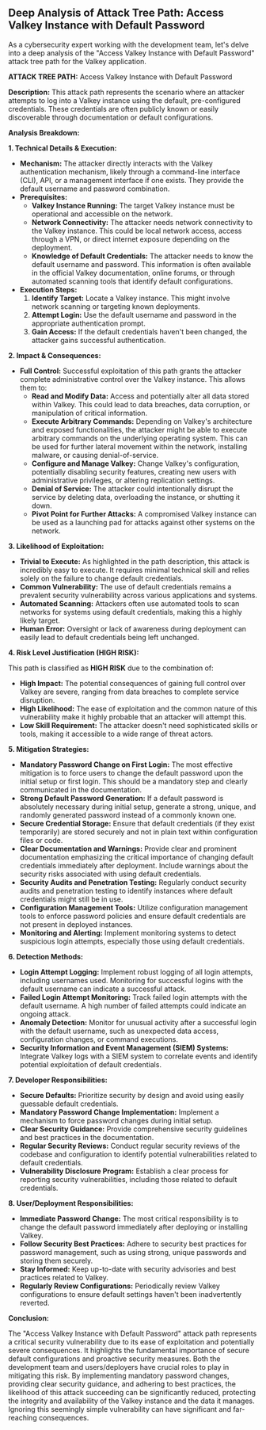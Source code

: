 ## Deep Analysis of Attack Tree Path: Access Valkey Instance with Default Password

As a cybersecurity expert working with the development team, let's delve into a deep analysis of the "Access Valkey Instance with Default Password" attack tree path for the Valkey application.

**ATTACK TREE PATH:** Access Valkey Instance with Default Password

**Description:** This attack path represents the scenario where an attacker attempts to log into a Valkey instance using the default, pre-configured credentials. These credentials are often publicly known or easily discoverable through documentation or default configurations.

**Analysis Breakdown:**

**1. Technical Details & Execution:**

* **Mechanism:** The attacker directly interacts with the Valkey authentication mechanism, likely through a command-line interface (CLI), API, or a management interface if one exists. They provide the default username and password combination.
* **Prerequisites:**
    * **Valkey Instance Running:** The target Valkey instance must be operational and accessible on the network.
    * **Network Connectivity:** The attacker needs network connectivity to the Valkey instance. This could be local network access, access through a VPN, or direct internet exposure depending on the deployment.
    * **Knowledge of Default Credentials:** The attacker needs to know the default username and password. This information is often available in the official Valkey documentation, online forums, or through automated scanning tools that identify default configurations.
* **Execution Steps:**
    1. **Identify Target:** Locate a Valkey instance. This might involve network scanning or targeting known deployments.
    2. **Attempt Login:** Use the default username and password in the appropriate authentication prompt.
    3. **Gain Access:** If the default credentials haven't been changed, the attacker gains successful authentication.

**2. Impact & Consequences:**

* **Full Control:** Successful exploitation of this path grants the attacker complete administrative control over the Valkey instance. This allows them to:
    * **Read and Modify Data:** Access and potentially alter all data stored within Valkey. This could lead to data breaches, data corruption, or manipulation of critical information.
    * **Execute Arbitrary Commands:** Depending on Valkey's architecture and exposed functionalities, the attacker might be able to execute arbitrary commands on the underlying operating system. This can be used for further lateral movement within the network, installing malware, or causing denial-of-service.
    * **Configure and Manage Valkey:** Change Valkey's configuration, potentially disabling security features, creating new users with administrative privileges, or altering replication settings.
    * **Denial of Service:**  The attacker could intentionally disrupt the service by deleting data, overloading the instance, or shutting it down.
    * **Pivot Point for Further Attacks:** A compromised Valkey instance can be used as a launching pad for attacks against other systems on the network.

**3. Likelihood of Exploitation:**

* **Trivial to Execute:** As highlighted in the path description, this attack is incredibly easy to execute. It requires minimal technical skill and relies solely on the failure to change default credentials.
* **Common Vulnerability:**  The use of default credentials remains a prevalent security vulnerability across various applications and systems.
* **Automated Scanning:** Attackers often use automated tools to scan networks for systems using default credentials, making this a highly likely target.
* **Human Error:**  Oversight or lack of awareness during deployment can easily lead to default credentials being left unchanged.

**4. Risk Level Justification (HIGH RISK):**

This path is classified as **HIGH RISK** due to the combination of:

* **High Impact:** The potential consequences of gaining full control over Valkey are severe, ranging from data breaches to complete service disruption.
* **High Likelihood:** The ease of exploitation and the common nature of this vulnerability make it highly probable that an attacker will attempt this.
* **Low Skill Requirement:**  The attacker doesn't need sophisticated skills or tools, making it accessible to a wide range of threat actors.

**5. Mitigation Strategies:**

* **Mandatory Password Change on First Login:**  The most effective mitigation is to force users to change the default password upon the initial setup or first login. This should be a mandatory step and clearly communicated in the documentation.
* **Strong Default Password Generation:**  If a default password is absolutely necessary during initial setup, generate a strong, unique, and randomly generated password instead of a commonly known one.
* **Secure Credential Storage:** Ensure that default credentials (if they exist temporarily) are stored securely and not in plain text within configuration files or code.
* **Clear Documentation and Warnings:**  Provide clear and prominent documentation emphasizing the critical importance of changing default credentials immediately after deployment. Include warnings about the security risks associated with using default credentials.
* **Security Audits and Penetration Testing:** Regularly conduct security audits and penetration testing to identify instances where default credentials might still be in use.
* **Configuration Management Tools:** Utilize configuration management tools to enforce password policies and ensure default credentials are not present in deployed instances.
* **Monitoring and Alerting:** Implement monitoring systems to detect suspicious login attempts, especially those using default credentials.

**6. Detection Methods:**

* **Login Attempt Logging:**  Implement robust logging of all login attempts, including usernames used. Monitoring for successful logins with the default username can indicate a successful attack.
* **Failed Login Attempt Monitoring:** Track failed login attempts with the default username. A high number of failed attempts could indicate an ongoing attack.
* **Anomaly Detection:** Monitor for unusual activity after a successful login with the default username, such as unexpected data access, configuration changes, or command executions.
* **Security Information and Event Management (SIEM) Systems:** Integrate Valkey logs with a SIEM system to correlate events and identify potential exploitation of default credentials.

**7. Developer Responsibilities:**

* **Secure Defaults:**  Prioritize security by design and avoid using easily guessable default credentials.
* **Mandatory Password Change Implementation:** Implement a mechanism to force password changes during initial setup.
* **Clear Security Guidance:** Provide comprehensive security guidelines and best practices in the documentation.
* **Regular Security Reviews:** Conduct regular security reviews of the codebase and configuration to identify potential vulnerabilities related to default credentials.
* **Vulnerability Disclosure Program:** Establish a clear process for reporting security vulnerabilities, including those related to default credentials.

**8. User/Deployment Responsibilities:**

* **Immediate Password Change:**  The most critical responsibility is to change the default password immediately after deploying or installing Valkey.
* **Follow Security Best Practices:** Adhere to security best practices for password management, such as using strong, unique passwords and storing them securely.
* **Stay Informed:**  Keep up-to-date with security advisories and best practices related to Valkey.
* **Regularly Review Configurations:** Periodically review Valkey configurations to ensure default settings haven't been inadvertently reverted.

**Conclusion:**

The "Access Valkey Instance with Default Password" attack path represents a critical security vulnerability due to its ease of exploitation and potentially severe consequences. It highlights the fundamental importance of secure default configurations and proactive security measures. Both the development team and users/deployers have crucial roles to play in mitigating this risk. By implementing mandatory password changes, providing clear security guidance, and adhering to best practices, the likelihood of this attack succeeding can be significantly reduced, protecting the integrity and availability of the Valkey instance and the data it manages. Ignoring this seemingly simple vulnerability can have significant and far-reaching consequences.
